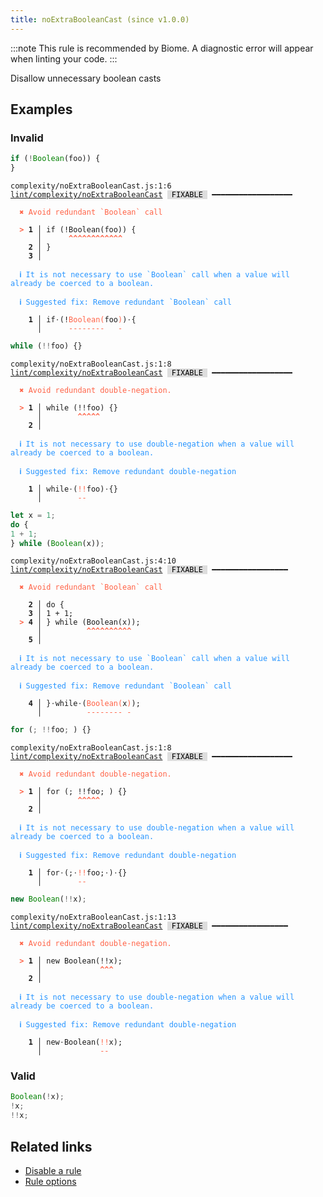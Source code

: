 ```yaml
---
title: noExtraBooleanCast (since v1.0.0)
---
```



:::note
This rule is recommended by Biome. A diagnostic error will appear when linting your code.
:::

Disallow unnecessary boolean casts

## Examples

### Invalid

```jsx
if (!Boolean(foo)) {
}
```

<pre class="language-text"><code class="language-text">complexity/noExtraBooleanCast.js:1:6 <a href="https://biomejs.dev/linter/rules/no-extra-boolean-cast">lint/complexity/noExtraBooleanCast</a> <span style="color: #000; background-color: #ddd;"> FIXABLE </span> ━━━━━━━━━━━━━━━━━━

<strong><span style="color: Tomato;">  </span></strong><strong><span style="color: Tomato;">✖</span></strong> <span style="color: Tomato;">Avoid redundant `Boolean` call</span>
  
<strong><span style="color: Tomato;">  </span></strong><strong><span style="color: Tomato;">&gt;</span></strong> <strong>1 │ </strong>if (!Boolean(foo)) {
   <strong>   │ </strong>     <strong><span style="color: Tomato;">^</span></strong><strong><span style="color: Tomato;">^</span></strong><strong><span style="color: Tomato;">^</span></strong><strong><span style="color: Tomato;">^</span></strong><strong><span style="color: Tomato;">^</span></strong><strong><span style="color: Tomato;">^</span></strong><strong><span style="color: Tomato;">^</span></strong><strong><span style="color: Tomato;">^</span></strong><strong><span style="color: Tomato;">^</span></strong><strong><span style="color: Tomato;">^</span></strong><strong><span style="color: Tomato;">^</span></strong><strong><span style="color: Tomato;">^</span></strong>
    <strong>2 │ </strong>}
    <strong>3 │ </strong>
  
<strong><span style="color: rgb(38, 148, 255);">  </span></strong><strong><span style="color: rgb(38, 148, 255);">ℹ</span></strong> <span style="color: rgb(38, 148, 255);">It is not necessary to use `Boolean` call when a value will already be coerced to a boolean.</span>
  
<strong><span style="color: rgb(38, 148, 255);">  </span></strong><strong><span style="color: rgb(38, 148, 255);">ℹ</span></strong> <span style="color: rgb(38, 148, 255);">Suggested fix</span><span style="color: rgb(38, 148, 255);">: </span><span style="color: rgb(38, 148, 255);">Remove redundant `Boolean` call</span>
  
<strong>  </strong><strong>  1 │ </strong>if<span style="opacity: 0.8;">·</span>(!<span style="color: Tomato;">B</span><span style="color: Tomato;">o</span><span style="color: Tomato;">o</span><span style="color: Tomato;">l</span><span style="color: Tomato;">e</span><span style="color: Tomato;">a</span><span style="color: Tomato;">n</span><span style="color: Tomato;">(</span>foo<span style="color: Tomato;">)</span>)<span style="opacity: 0.8;">·</span>{
<strong>  </strong><strong>    │ </strong>     <span style="color: Tomato;">-</span><span style="color: Tomato;">-</span><span style="color: Tomato;">-</span><span style="color: Tomato;">-</span><span style="color: Tomato;">-</span><span style="color: Tomato;">-</span><span style="color: Tomato;">-</span><span style="color: Tomato;">-</span>   <span style="color: Tomato;">-</span>   
</code></pre>

```jsx
while (!!foo) {}
```

<pre class="language-text"><code class="language-text">complexity/noExtraBooleanCast.js:1:8 <a href="https://biomejs.dev/linter/rules/no-extra-boolean-cast">lint/complexity/noExtraBooleanCast</a> <span style="color: #000; background-color: #ddd;"> FIXABLE </span> ━━━━━━━━━━━━━━━━━━

<strong><span style="color: Tomato;">  </span></strong><strong><span style="color: Tomato;">✖</span></strong> <span style="color: Tomato;">Avoid redundant double-negation.</span>
  
<strong><span style="color: Tomato;">  </span></strong><strong><span style="color: Tomato;">&gt;</span></strong> <strong>1 │ </strong>while (!!foo) {}
   <strong>   │ </strong>       <strong><span style="color: Tomato;">^</span></strong><strong><span style="color: Tomato;">^</span></strong><strong><span style="color: Tomato;">^</span></strong><strong><span style="color: Tomato;">^</span></strong><strong><span style="color: Tomato;">^</span></strong>
    <strong>2 │ </strong>
  
<strong><span style="color: rgb(38, 148, 255);">  </span></strong><strong><span style="color: rgb(38, 148, 255);">ℹ</span></strong> <span style="color: rgb(38, 148, 255);">It is not necessary to use double-negation when a value will already be coerced to a boolean.</span>
  
<strong><span style="color: rgb(38, 148, 255);">  </span></strong><strong><span style="color: rgb(38, 148, 255);">ℹ</span></strong> <span style="color: rgb(38, 148, 255);">Suggested fix</span><span style="color: rgb(38, 148, 255);">: </span><span style="color: rgb(38, 148, 255);">Remove redundant double-negation</span>
  
<strong>  </strong><strong>  1 │ </strong>while<span style="opacity: 0.8;">·</span>(<span style="color: Tomato;">!</span><span style="color: Tomato;">!</span>foo)<span style="opacity: 0.8;">·</span>{}
<strong>  </strong><strong>    │ </strong>       <span style="color: Tomato;">-</span><span style="color: Tomato;">-</span>       
</code></pre>

```jsx
let x = 1;
do {
1 + 1;
} while (Boolean(x));
```

<pre class="language-text"><code class="language-text">complexity/noExtraBooleanCast.js:4:10 <a href="https://biomejs.dev/linter/rules/no-extra-boolean-cast">lint/complexity/noExtraBooleanCast</a> <span style="color: #000; background-color: #ddd;"> FIXABLE </span> ━━━━━━━━━━━━━━━━━

<strong><span style="color: Tomato;">  </span></strong><strong><span style="color: Tomato;">✖</span></strong> <span style="color: Tomato;">Avoid redundant `Boolean` call</span>
  
    <strong>2 │ </strong>do {
    <strong>3 │ </strong>1 + 1;
<strong><span style="color: Tomato;">  </span></strong><strong><span style="color: Tomato;">&gt;</span></strong> <strong>4 │ </strong>} while (Boolean(x));
   <strong>   │ </strong>         <strong><span style="color: Tomato;">^</span></strong><strong><span style="color: Tomato;">^</span></strong><strong><span style="color: Tomato;">^</span></strong><strong><span style="color: Tomato;">^</span></strong><strong><span style="color: Tomato;">^</span></strong><strong><span style="color: Tomato;">^</span></strong><strong><span style="color: Tomato;">^</span></strong><strong><span style="color: Tomato;">^</span></strong><strong><span style="color: Tomato;">^</span></strong><strong><span style="color: Tomato;">^</span></strong>
    <strong>5 │ </strong>
  
<strong><span style="color: rgb(38, 148, 255);">  </span></strong><strong><span style="color: rgb(38, 148, 255);">ℹ</span></strong> <span style="color: rgb(38, 148, 255);">It is not necessary to use `Boolean` call when a value will already be coerced to a boolean.</span>
  
<strong><span style="color: rgb(38, 148, 255);">  </span></strong><strong><span style="color: rgb(38, 148, 255);">ℹ</span></strong> <span style="color: rgb(38, 148, 255);">Suggested fix</span><span style="color: rgb(38, 148, 255);">: </span><span style="color: rgb(38, 148, 255);">Remove redundant `Boolean` call</span>
  
<strong>  </strong><strong>  4 │ </strong>}<span style="opacity: 0.8;">·</span>while<span style="opacity: 0.8;">·</span>(<span style="color: Tomato;">B</span><span style="color: Tomato;">o</span><span style="color: Tomato;">o</span><span style="color: Tomato;">l</span><span style="color: Tomato;">e</span><span style="color: Tomato;">a</span><span style="color: Tomato;">n</span><span style="color: Tomato;">(</span>x<span style="color: Tomato;">)</span>);
<strong>  </strong><strong>    │ </strong>         <span style="color: Tomato;">-</span><span style="color: Tomato;">-</span><span style="color: Tomato;">-</span><span style="color: Tomato;">-</span><span style="color: Tomato;">-</span><span style="color: Tomato;">-</span><span style="color: Tomato;">-</span><span style="color: Tomato;">-</span> <span style="color: Tomato;">-</span>  
</code></pre>

```jsx
for (; !!foo; ) {}
```

<pre class="language-text"><code class="language-text">complexity/noExtraBooleanCast.js:1:8 <a href="https://biomejs.dev/linter/rules/no-extra-boolean-cast">lint/complexity/noExtraBooleanCast</a> <span style="color: #000; background-color: #ddd;"> FIXABLE </span> ━━━━━━━━━━━━━━━━━━

<strong><span style="color: Tomato;">  </span></strong><strong><span style="color: Tomato;">✖</span></strong> <span style="color: Tomato;">Avoid redundant double-negation.</span>
  
<strong><span style="color: Tomato;">  </span></strong><strong><span style="color: Tomato;">&gt;</span></strong> <strong>1 │ </strong>for (; !!foo; ) {}
   <strong>   │ </strong>       <strong><span style="color: Tomato;">^</span></strong><strong><span style="color: Tomato;">^</span></strong><strong><span style="color: Tomato;">^</span></strong><strong><span style="color: Tomato;">^</span></strong><strong><span style="color: Tomato;">^</span></strong>
    <strong>2 │ </strong>
  
<strong><span style="color: rgb(38, 148, 255);">  </span></strong><strong><span style="color: rgb(38, 148, 255);">ℹ</span></strong> <span style="color: rgb(38, 148, 255);">It is not necessary to use double-negation when a value will already be coerced to a boolean.</span>
  
<strong><span style="color: rgb(38, 148, 255);">  </span></strong><strong><span style="color: rgb(38, 148, 255);">ℹ</span></strong> <span style="color: rgb(38, 148, 255);">Suggested fix</span><span style="color: rgb(38, 148, 255);">: </span><span style="color: rgb(38, 148, 255);">Remove redundant double-negation</span>
  
<strong>  </strong><strong>  1 │ </strong>for<span style="opacity: 0.8;">·</span>(;<span style="opacity: 0.8;">·</span><span style="color: Tomato;">!</span><span style="color: Tomato;">!</span>foo;<span style="opacity: 0.8;">·</span>)<span style="opacity: 0.8;">·</span>{}
<strong>  </strong><strong>    │ </strong>       <span style="color: Tomato;">-</span><span style="color: Tomato;">-</span>         
</code></pre>

```jsx
new Boolean(!!x);
```

<pre class="language-text"><code class="language-text">complexity/noExtraBooleanCast.js:1:13 <a href="https://biomejs.dev/linter/rules/no-extra-boolean-cast">lint/complexity/noExtraBooleanCast</a> <span style="color: #000; background-color: #ddd;"> FIXABLE </span> ━━━━━━━━━━━━━━━━━

<strong><span style="color: Tomato;">  </span></strong><strong><span style="color: Tomato;">✖</span></strong> <span style="color: Tomato;">Avoid redundant double-negation.</span>
  
<strong><span style="color: Tomato;">  </span></strong><strong><span style="color: Tomato;">&gt;</span></strong> <strong>1 │ </strong>new Boolean(!!x);
   <strong>   │ </strong>            <strong><span style="color: Tomato;">^</span></strong><strong><span style="color: Tomato;">^</span></strong><strong><span style="color: Tomato;">^</span></strong>
    <strong>2 │ </strong>
  
<strong><span style="color: rgb(38, 148, 255);">  </span></strong><strong><span style="color: rgb(38, 148, 255);">ℹ</span></strong> <span style="color: rgb(38, 148, 255);">It is not necessary to use double-negation when a value will already be coerced to a boolean.</span>
  
<strong><span style="color: rgb(38, 148, 255);">  </span></strong><strong><span style="color: rgb(38, 148, 255);">ℹ</span></strong> <span style="color: rgb(38, 148, 255);">Suggested fix</span><span style="color: rgb(38, 148, 255);">: </span><span style="color: rgb(38, 148, 255);">Remove redundant double-negation</span>
  
<strong>  </strong><strong>  1 │ </strong>new<span style="opacity: 0.8;">·</span>Boolean(<span style="color: Tomato;">!</span><span style="color: Tomato;">!</span>x);
<strong>  </strong><strong>    │ </strong>            <span style="color: Tomato;">-</span><span style="color: Tomato;">-</span>   
</code></pre>

### Valid

```jsx
Boolean(!x);
!x;
!!x;
```

## Related links

- [Disable a rule](/linter/#disable-a-lint-rule)
- [Rule options](/linter/#rule-options)
